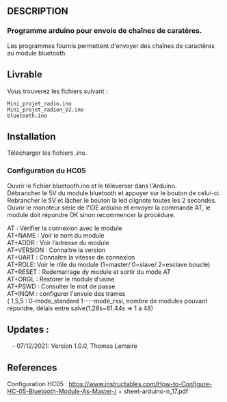 ## DESCRIPTION
### Programme arduino pour envoie de chaînes de caratères.</br>
Les programmes fournis permettent d'envoyer des chaînes de caractères au module bluetooth.


## Livrable
Vous trouverez les fichiers suivant :
```
Mini_projet_radio.ino
Mini_projet_radion_V2.ino
bluetooth.ino
``` 

## Installation
Télécharger les fichiers .ino.</br>

### Configuration du HC05
Ouvrir le fichier bluetooth.ino et le téléverser dans l'Arduino.</br>
Débrancher le 5V du module bluetooth et appuyer sur le bouton de celui-ci.</br>
Rebrancher le 5V et lâcher le bouton la led clignote toutes les 2 secondes.</br>
Ouvrir le monoteur série de l'IDE arduino et envoyer la commande AT, le module doit répondre OK sinon recommencer la procédure.</br>

AT : Vérifier la connexion avec le module</br>
AT+NAME : Voir le nom du module</br>
AT+ADDR : Voir l’adresse du module</br>
AT+VERSION : Connaitre la version</br>
AT+UART : Connaitre la vitesse de connexion</br>
AT+ROLE: Voir le rôle du module (1=master/ 0=slave/ 2=esclave boucle)</br>
AT+RESET : Redemarrage dy module et sortir du mode AT</br>
AT+ORGL : Restorer le module d’usine</br>
AT+PSWD : Consulter le mot de passe</br>
AT+INQM : configurer l'envoie des trames </br> ( 1,5,5 : 0-mode_standard 1----mode_rssi, nombre de modules pouvant répondre, délais entre salve(1.28s~61.44s => 1 à 48)

## Updates :
&nbsp;&nbsp;&nbsp;- 07/12/2021: Version 1.0.0, Thomas Lemaire

## References
Configuration HC05 : https://www.instructables.com/How-to-Configure-HC-05-Bluetooth-Module-As-Master-/
                      + sheet-arduino-n_17.pdf
